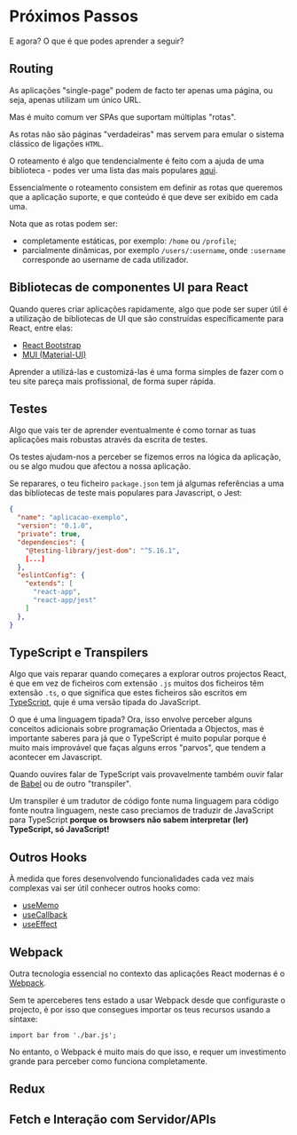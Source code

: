 # Próximos Passos

E agora? O que é que podes aprender a seguir?

## Routing

As aplicações "single-page" podem de facto ter apenas uma página, ou seja, apenas utilizam um único URL.

Mas é muito comum ver SPAs que suportam múltiplas "rotas".

As rotas não são páginas "verdadeiras" mas servem para emular o sistema clássico de ligações `HTML`.

O roteamento é algo que tendencialmente é feito com a ajuda de uma biblioteca - podes ver uma lista das mais populares [aqui](https://pt-br.reactjs.org/community/routing.html).

Essencialmente o roteamento consistem em definir as rotas que queremos que a aplicação suporte, e que conteúdo é que deve ser exibido em cada uma.

Nota que as rotas podem ser:
* completamente estáticas, por exemplo: `/home` ou `/profile`;
* parcialmente dinâmicas, por exemplo `/users/:username`, onde `:username` corresponde ao username de cada utilizador.

## Bibliotecas de componentes UI para React

Quando queres criar aplicações rapidamente, algo que pode ser super útil é a utilização de bibliotecas de UI que são construídas específicamente para React, entre elas:
* [React Bootstrap](https://react-bootstrap.github.io/) 
* [MUI (Material-UI)](https://mui.com/pt/)

Aprender a utilizá-las e customizá-las é uma forma simples de fazer com o teu site pareça mais profissional, de forma super rápida.

## Testes

Algo que vais ter de aprender eventualmente é como tornar as tuas aplicações mais robustas através da escrita de testes. 

Os testes ajudam-nos a perceber se fizemos erros na lógica da aplicação, ou se algo mudou que afectou a nossa aplicação.

Se reparares, o teu ficheiro `package.json` tem já algumas referências a uma das bibliotecas de teste mais populares para Javascript, o Jest:

```json
{
  "name": "aplicacao-exemplo",
  "version": "0.1.0",
  "private": true,
  "dependencies": {
    "@testing-library/jest-dom": "^5.16.1",
    [...]
  },
  "eslintConfig": {
    "extends": [
      "react-app",
      "react-app/jest"
    ]
  },
}
```

## TypeScript e Transpilers

Algo que vais reparar quando começares a explorar outros projectos React, é que em vez de ficheiros com extensão `.js` muitos dos ficheiros têm extensão `.ts`, o que significa que estes ficheiros são escritos em [TypeScript](https://www.typescriptlang.org/), quje é uma versão tipada do JavaScript.

O que é uma linguagem tipada? Ora, isso envolve perceber alguns conceitos adicionais sobre programação Orientada a Objectos, mas é importante saberes para já que o TypeScript é muito popular porque é muito mais improvável que faças alguns erros "parvos", que tendem a acontecer em Javascript.

Quando ouvires falar de TypeScript vais provavelmente também ouvir falar de [Babel](https://babeljs.io/) ou de outro "transpiler".

Um transpiler é um tradutor de código fonte numa linguagem para código fonte noutra linguagem, neste caso preciamos de traduzir de JavaScript para TypeScript **porque os browsers não sabem interpretar (ler) TypeScript, só JavaScript!**

## Outros Hooks

À medida que fores desenvolvendo funcionalidades cada vez mais complexas vai ser útil conhecer outros hooks como:
- [useMemo](https://reactjs.org/docs/hooks-reference.html#usememo)
- [useCallback](https://reactjs.org/docs/hooks-reference.html#usecallback)
- [useEffect](https://reactjs.org/docs/hooks-reference.html#useeffect)

## Webpack

Outra tecnologia essencial no contexto das aplicações React modernas é o [Webpack](https://webpack.js.org/).

Sem te aperceberes tens estado a usar Webpack desde que configuraste o projecto, é por isso que consegues importar os teus recursos usando a síntaxe:

```
import bar from './bar.js';
```

No entanto, o Webpack é muito mais do que isso, e requer um investimento grande para perceber como funciona completamente.

## Redux


## Fetch e Interação com Servidor/APIs

